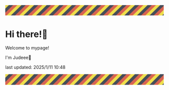 <!-- Header image -->
<img src="./pokemon/pokemon_32.png" width="1000">

# Hi there!👋

Welcome to mypage!

I'm Judeee🐷

last updated: 2025/1/11 10:48

<!-- Footer image -->
<img src="./pokemon/pokemon_32.png" width="1000">

